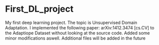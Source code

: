 # First_DL_project
My first deep learning project.
The topic is Unsupervised Domain Adaptation.
I implemented the following paper: arXiv:1412.3474 [cs.CV] to the Adaptiope Dataset without looking at the source code.
Added some minor modifications aswell.
Additional files will be added in the future
